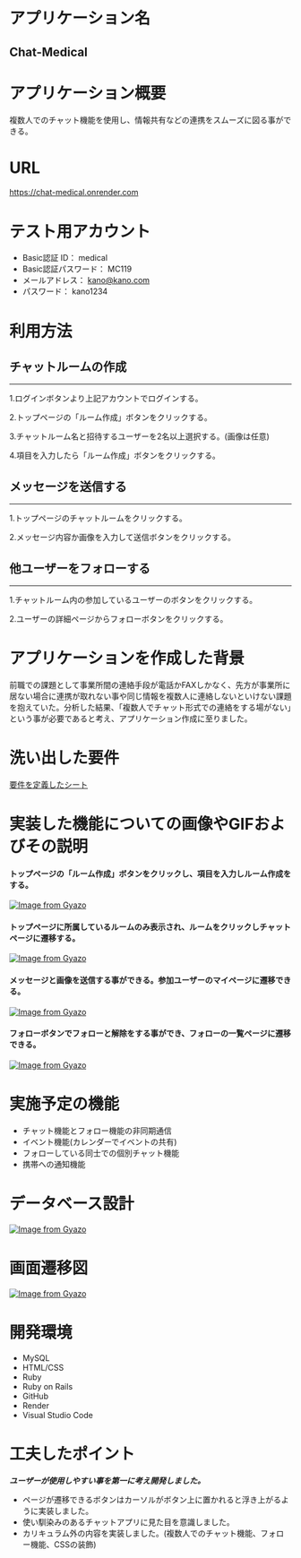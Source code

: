 # アプリケーション名
## Chat-Medical
 

# アプリケーション概要

 複数人でのチャット機能を使用し、情報共有などの連携をスムーズに図る事ができる。

 # URL

 https://chat-medical.onrender.com

 # テスト用アカウント
 * Basic認証 ID： medical
 * Basic認証パスワード： MC119
 * メールアドレス： kano@kano.com
 * パスワード： kano1234

 # 利用方法

 ## チャットルームの作成
 ---

 1.ログインボタンより上記アカウントでログインする。

 2.トップページの「ルーム作成」ボタンをクリックする。

 3.チャットルーム名と招待するユーザーを2名以上選択する。(画像は任意)

 4.項目を入力したら「ルーム作成」ボタンをクリックする。

 ## メッセージを送信する
 ---

 1.トップページのチャットルームをクリックする。

 2.メッセージ内容か画像を入力して送信ボタンをクリックする。

 ## 他ユーザーをフォローする
 ---
 1.チャットルーム内の参加しているユーザーのボタンをクリックする。

 2.ユーザーの詳細ページからフォローボタンをクリックする。

 # アプリケーションを作成した背景
 前職での課題として事業所間の連絡手段が電話かFAXしかなく、先方が事業所に居ない場合に連携が取れない事や同じ情報を複数人に連絡しないといけない課題を抱えていた。分析した結果、「複数人でチャット形式での連絡をする場がない」という事が必要であると考え、アプリケーション作成に至りました。

 # 洗い出した要件
 [要件を定義したシート](https://docs.google.com/spreadsheets/d/1nioWFYfJCy4cRa9NdtXipo7Nb49fZqp7OvvYzs79pls/edit#gid=982722306)

 # 実装した機能についての画像やGIFおよびその説明

 #### トップページの「ルーム作成」ボタンをクリックし、項目を入力しルーム作成をする。
[![Image from Gyazo](https://i.gyazo.com/45c8b952390118ae7c52a1126d95c18b.gif)](https://gyazo.com/45c8b952390118ae7c52a1126d95c18b)

 #### トップページに所属しているルームのみ表示され、ルームをクリックしチャットページに遷移する。
[![Image from Gyazo](https://i.gyazo.com/474feb3743fd63063a6b939cfd82e39a.gif)](https://gyazo.com/474feb3743fd63063a6b939cfd82e39a)

 #### メッセージと画像を送信する事ができる。参加ユーザーのマイページに遷移できる。
[![Image from Gyazo](https://i.gyazo.com/89df0376afe54a25fd0e6e17279ea84d.gif)](https://gyazo.com/89df0376afe54a25fd0e6e17279ea84d)

 #### フォローボタンでフォローと解除をする事ができ、フォローの一覧ページに遷移できる。
 [![Image from Gyazo](https://i.gyazo.com/80fa66c2517c41ec799473241af87bb0.gif)](https://gyazo.com/80fa66c2517c41ec799473241af87bb0)

 # 実施予定の機能
 * チャット機能とフォロー機能の非同期通信
 * イベント機能(カレンダーでイベントの共有)
 * フォローしている同士での個別チャット機能
 * 携帯への通知機能

 # データベース設計
 [![Image from Gyazo](https://i.gyazo.com/80199fad8aa58ef94b5d2efbcd187a40.png)](https://gyazo.com/80199fad8aa58ef94b5d2efbcd187a40)

 # 画面遷移図
 [![Image from Gyazo](https://i.gyazo.com/2d05be2359920809cc5fbdd1c274bd59.png)](https://gyazo.com/2d05be2359920809cc5fbdd1c274bd59)

 # 開発環境
 * MySQL
 * HTML/CSS
 * Ruby
 * Ruby on Rails
 * GitHub
 * Render
 * Visual Studio Code

# 工夫したポイント
 ***ユーザーが使用しやすい事を第一に考え開発しました。***

* ページが遷移できるボタンはカーソルがボタン上に置かれると浮き上がるように実装しました。
* 使い馴染みのあるチャットアプリに見た目を意識しました。
* カリキュラム外の内容を実装しました。(複数人でのチャット機能、フォロー機能、CSSの装飾)